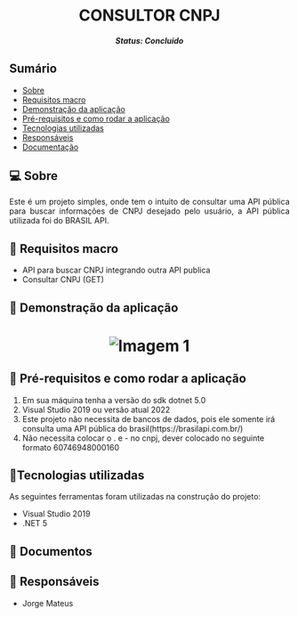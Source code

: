 # <h1 align="center">CONSULTOR CNPJ</h1><!--Nome curto e objetivo-->
<h5 align="center">Status: Concluido </h5><!--Concluido, Em andamento ou Finalizado-->


<h2>Sumário</h2>
<!--Sumário que leva as sessões do readme-->
<ul>
    <li><a href="#sobre">Sobre</a></li>
    <li><a href="#requisitosmacro">Requisitos macro</a></li>
    <li><a href="#demo">Demonstração da aplicação</a></li>
    <li><a href="#prereq">Pré-requisitos e como rodar a aplicação</a></li>
    <li><a href="#tec">Tecnologias utilizadas</a></li>
    <li><a href="#autor">Responsáveis</a></li>
    <li><a href="#doc">Documentação</a></li>
</ul>


<h2 id="sobre">💻 Sobre</h2>
<!--Descrição do contexto e produto do projeto - Consulte o documento F001-NDSI-Levantamento de Macro Requisitos-->
<p align="justify"> Este é um projeto simples, onde tem o intuito de consultar uma API pública para buscar informações de CNPJ desejado pelo usuário, a API pública utilizada foi do BRASIL API.
</p>
<p>
</p>


<h2 id="requisitosmacro">📝 Requisitos macro</h2>
<!--Lista de todos as funcionalidades do sistema (nível macro)-->
<ul>
    <li>API para buscar CNPJ integrando outra API publica</li>
    <li>Consultar CNPJ (GET)</li>
</ul>


<h2 id="demo">🎥 Demonstração da aplicação</h2>
<!--Conjunto de prints da aplicação-->
<h1 align="center">
    <img title="Imagem 1" src="https://github.com/Jorge-Mateus/ConsultaCNPJ/blob/main/Resource/Sem%20t%C3%ADtulo.png"/>
</h1>

<h2 id="prereq">📀 Pré-requisitos e como rodar a aplicação</h2>
<!--Descrição do pré requisito de instalação na maquina em forma de passo a passo-->
<ol>
    <li>Em sua máquina tenha a versão do sdk dotnet 5.0</li>
    <li>Visual Studio 2019 ou versão atual 2022</li>
    <li>Este projeto não necessita de bancos de dados, pois ele somente irá consulta uma API pública do brasil(https://brasilapi.com.br/)</li>
    <li>Não necessita colocar o . e - no cnpj, dever colocado no seguinte formato 60746948000160</li>
</ol>


<h2 id="tec">🔨Tecnologias utilizadas</h2>
<!--Descrição das tecnologias utilizadas (linguagem, biblioteca, framework etc)-->
<p>As seguintes ferramentas foram utilizadas na construção do projeto:</p>
<ul>
    <li>Visual Studio 2019</li>
    <li>.NET 5</li>
</ul>


<h2 id="doc">📖 Documentos</h2>
<ul>
 
</ul>


<h2 id="autor">👦 Responsáveis</h2>
<!--Listagem dos responsáveis pelo projeto-->
<ul>
   <li>Jorge Mateus</li>
<ul>
